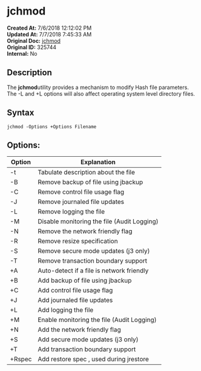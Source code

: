 # jchmod

**Created At:** 7/6/2018 12:12:02 PM  
**Updated At:** 7/7/2018 7:45:33 AM  
**Original Doc:** [jchmod](https://docs.jbase.com/46963-utilities/jchmod)  
**Original ID:** 325744  
**Internal:** No  


## Description 

The **jchmod**utility provides a mechanism to modify Hash file parameters. The -L and +L options will also affect operating system level directory files.

## Syntax

```
jchmod -Options +Options Filename
```

## Options:


| Option<br> | Explanation<br> |
| --- | --- |
| -t<br> | Tabulate description about the file<br> |
| -B<br> | Remove backup of file using jbackup<br> |
| -C<br> | Remove control file usage flag<br> |
| -J<br> | Remove journaled file updates<br> |
| -L<br> | Remove logging the file<br> |
| -M<br> | Disable monitoring the file (Audit Logging)<br> |
| -N<br> | Remove the network friendly flag<br> |
| -R<br> | Remove resize specification<br> |
| -S<br> | Remove secure mode updates (j3 only)<br> |
| -T<br> | Remove transaction boundary support<br> |
| +A<br> | Auto-detect if a file is network friendly<br> |
| +B<br> | Add backup of file using jbackup<br> |
| +C<br> | Add control file usage flag<br> |
| +J<br> | Add journaled file updates<br> |
| +L<br> | Add logging the file<br> |
| +M<br> | Enable monitoring the file (Audit Logging)<br> |
| +N<br> | Add the network friendly flag<br> |
| +S<br> | Add secure mode updates (j3 only)<br> |
| +T<br> | Add transaction boundary support<br> |
| +Rspec<br> | Add restore spec , used during jrestore<br> |

